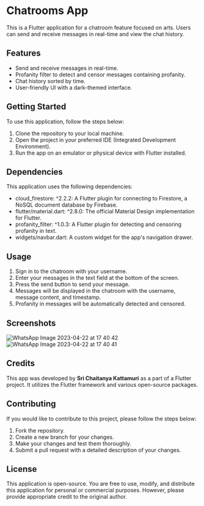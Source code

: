 # Chatrooms App

This is a Flutter application for a chatroom feature focused on arts. Users can send and receive messages in real-time and view the chat history.

## Features

- Send and receive messages in real-time.
- Profanity filter to detect and censor messages containing profanity.
- Chat history sorted by time.
- User-friendly UI with a dark-themed interface.

## Getting Started

To use this application, follow the steps below:

1. Clone the repository to your local machine.
2. Open the project in your preferred IDE (Integrated Development Environment).
3. Run the app on an emulator or physical device with Flutter installed.

## Dependencies

This application uses the following dependencies:

- cloud_firestore: ^2.2.2: A Flutter plugin for connecting to Firestore, a NoSQL document database by Firebase.
- flutter/material.dart: ^2.8.0: The official Material Design implementation for Flutter.
- profanity_filter: ^1.0.3: A Flutter plugin for detecting and censoring profanity in text.
- widgets/navbar.dart: A custom widget for the app's navigation drawer.

## Usage

1. Sign in to the chatroom with your username.
2. Enter your messages in the text field at the bottom of the screen.
3. Press the send button to send your message.
4. Messages will be displayed in the chatroom with the username, message content, and timestamp.
5. Profanity in messages will be automatically detected and censored.

## Screenshots

![WhatsApp Image 2023-04-22 at 17 40 42](https://user-images.githubusercontent.com/95231920/233784001-fae58e2a-ed78-4f13-b283-916a2eebb59a.jpeg)
![WhatsApp Image 2023-04-22 at 17 40 41](https://user-images.githubusercontent.com/95231920/233784000-723e4fd4-9620-4af5-a9ed-177e1eb71eca.jpeg)




## Credits

This app was developed by **Sri Chaitanya Kattamuri** as a part of a Flutter project. It utilizes the Flutter framework and various open-source packages.

## Contributing

If you would like to contribute to this project, please follow the steps below:

1. Fork the repository.
2. Create a new branch for your changes.
3. Make your changes and test them thoroughly.
4. Submit a pull request with a detailed description of your changes.

## License

This application is open-source. You are free to use, modify, and distribute this application for personal or commercial purposes. However, please provide appropriate credit to the original author.

